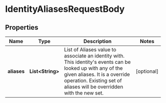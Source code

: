 # IdentityAliasesRequestBody

## Properties
Name | Type | Description | Notes
------------ | ------------- | ------------- | -------------
**aliases** | **List&lt;String&gt;** | List of Aliases value to associate an identity with. This identity&#x27;s events can be looked up with any of the given aliases. It is a override operation. Existing set of aliases will be overridden with the new set. |  [optional]

